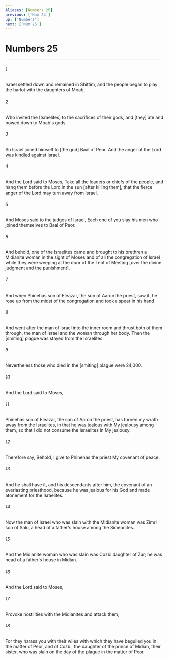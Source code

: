 ```yaml
---
Aliases: [Numbers 25]
previous: ['Num 24']
up: ['Numbers']
next: ['Num 26']
---
```

# Numbers 25

***

###### 1 

Israel settled down and remained in Shittim, and the people began to play the harlot with the daughters of Moab, 

###### 2 

Who invited the [Israelites] to the sacrifices of their gods, and [they] ate and bowed down to Moab's gods. 

###### 3 

So Israel joined himself to [the god] Baal of Peor. And the anger of the Lord was kindled against Israel. 

###### 4 

And the Lord said to Moses, Take all the leaders or chiefs of the people, and hang them before the Lord in the sun [after killing them], that the fierce anger of the Lord may turn away from Israel. 

###### 5 

And Moses said to the judges of Israel, Each one of you slay his men who joined themselves to Baal of Peor. 

###### 6 

And behold, one of the Israelites came and brought to his brethren a Midianite woman in the sight of Moses and of all the congregation of Israel while they were weeping at the door of the Tent of Meeting [over the divine judgment and the punishment]. 

###### 7 

And when Phinehas son of Eleazar, the son of Aaron the priest, saw it, he rose up from the midst of the congregation and took a spear in his hand 

###### 8 

And went after the man of Israel into the inner room and thrust both of them through, the man of Israel and the woman through her body. Then the [smiting] plague was stayed from the Israelites. 

###### 9 

Nevertheless those who died in the [smiting] plague were 24,000. 

###### 10 

And the Lord said to Moses, 

###### 11 

Phinehas son of Eleazar, the son of Aaron the priest, has turned my wrath away from the Israelites, in that he was jealous with My jealousy among them, so that I did not consume the Israelites in My jealousy. 

###### 12 

Therefore say, Behold, I give to Phinehas the priest My covenant of peace. 

###### 13 

And he shall have it, and his descendants after him, the covenant of an everlasting priesthood, because he was jealous for his God and made atonement for the Israelites. 

###### 14 

Now the man of Israel who was slain with the Midianite woman was Zimri son of Salu, a head of a father's house among the Simeonites. 

###### 15 

And the Midianite woman who was slain was Cozbi daughter of Zur; he was head of a father's house in Midian. 

###### 16 

And the Lord said to Moses, 

###### 17 

Provoke hostilities with the Midianites and attack them, 

###### 18 

For they harass you with their wiles with which they have beguiled you in the matter of Peor, and of Cozbi, the daughter of the prince of Midian, their sister, who was slain on the day of the plague in the matter of Peor.
